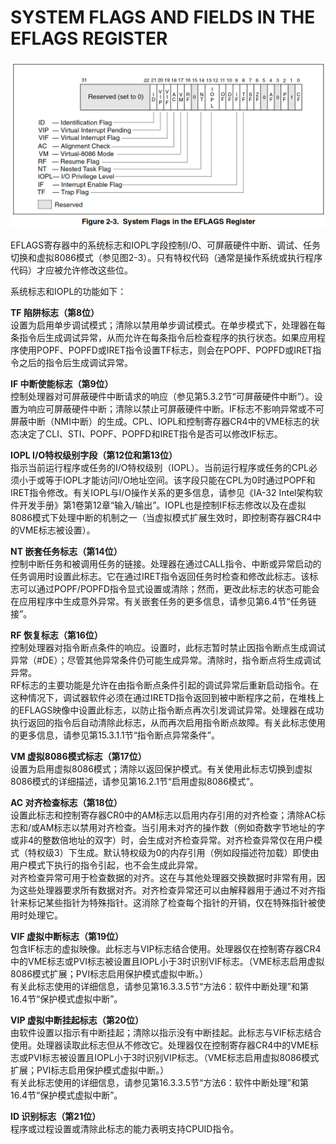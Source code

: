 # SYSTEM FLAGS AND FIELDS IN THE EFLAGS REGISTER

![](/static/images/2502/p023.png)

EFLAGS寄存器中的系统标志和IOPL字段控制I/O、可屏蔽硬件中断、调试、任务切换和虚拟8086模式（参见图2-3）。只有特权代码（通常是操作系统或执行程序代码）才应被允许修改这些位。

系统标志和IOPL的功能如下：

**TF 陷阱标志（第8位）**  
设置为启用单步调试模式；清除以禁用单步调试模式。在单步模式下，处理器在每条指令后生成调试异常，从而允许在每条指令后检查程序的执行状态。如果应用程序使用POPF、POPFD或IRET指令设置TF标志，则会在POPF、POPFD或IRET指令之后的指令后生成调试异常。

**IF 中断使能标志（第9位）**  
控制处理器对可屏蔽硬件中断请求的响应（参见第5.3.2节“可屏蔽硬件中断”）。设置为响应可屏蔽硬件中断；清除以禁止可屏蔽硬件中断。IF标志不影响异常或不可屏蔽中断（NMI中断）的生成。CPL、IOPL和控制寄存器CR4中的VME标志的状态决定了CLI、STI、POPF、POPFD和IRET指令是否可以修改IF标志。

**IOPL I/O特权级别字段（第12位和第13位）**  
指示当前运行程序或任务的I/O特权级别（IOPL）。当前运行程序或任务的CPL必须小于或等于IOPL才能访问I/O地址空间。该字段只能在CPL为0时通过POPF和IRET指令修改。有关IOPL与I/O操作关系的更多信息，请参见《IA-32 Intel架构软件开发手册》第1卷第12章“输入/输出”。IOPL也是控制IF标志修改以及在虚拟8086模式下处理中断的机制之一（当虚拟模式扩展生效时，即控制寄存器CR4中的VME标志被设置）。

**NT 嵌套任务标志（第14位）**  
控制中断任务和被调用任务的链接。处理器在通过CALL指令、中断或异常启动的任务调用时设置此标志。它在通过IRET指令返回任务时检查和修改此标志。该标志可以通过POPF/POPFD指令显式设置或清除；然而，更改此标志的状态可能会在应用程序中生成意外异常。有关嵌套任务的更多信息，请参见第6.4节“任务链接”。

**RF 恢复标志（第16位）**  
控制处理器对指令断点条件的响应。设置时，此标志暂时禁止因指令断点生成调试异常（#DE）；尽管其他异常条件仍可能生成异常。清除时，指令断点将生成调试异常。  
RF标志的主要功能是允许在由指令断点条件引起的调试异常后重新启动指令。在这种情况下，调试器软件必须在通过IRETD指令返回到被中断程序之前，在堆栈上的EFLAGS映像中设置此标志，以防止指令断点再次引发调试异常。处理器在成功执行返回的指令后自动清除此标志，从而再次启用指令断点故障。有关此标志使用的更多信息，请参见第15.3.1.1节“指令断点异常条件”。

**VM 虚拟8086模式标志（第17位）**  
设置为启用虚拟8086模式；清除以返回保护模式。有关使用此标志切换到虚拟8086模式的详细描述，请参见第16.2.1节“启用虚拟8086模式”。

**AC 对齐检查标志（第18位）**  
设置此标志和控制寄存器CR0中的AM标志以启用内存引用的对齐检查；清除AC标志和/或AM标志以禁用对齐检查。当引用未对齐的操作数（例如奇数字节地址的字或非4的整数倍地址的双字）时，会生成对齐检查异常。对齐检查异常仅在用户模式（特权级3）下生成。默认特权级为0的内存引用（例如段描述符加载）即使由用户模式下执行的指令引起，也不会生成此异常。  
对齐检查异常可用于检查数据的对齐。这在与其他处理器交换数据时非常有用，因为这些处理器要求所有数据对齐。对齐检查异常还可以由解释器用于通过不对齐指针来标记某些指针为特殊指针。这消除了检查每个指针的开销，仅在特殊指针被使用时处理它。

**VIF 虚拟中断标志（第19位）**  
包含IF标志的虚拟映像。此标志与VIP标志结合使用。处理器仅在控制寄存器CR4中的VME标志或PVI标志被设置且IOPL小于3时识别VIF标志。（VME标志启用虚拟8086模式扩展；PVI标志启用保护模式虚拟中断。）  
有关此标志使用的详细信息，请参见第16.3.3.5节“方法6：软件中断处理”和第16.4节“保护模式虚拟中断”。

**VIP 虚拟中断挂起标志（第20位）**  
由软件设置以指示有中断挂起；清除以指示没有中断挂起。此标志与VIF标志结合使用。处理器读取此标志但从不修改它。处理器仅在控制寄存器CR4中的VME标志或PVI标志被设置且IOPL小于3时识别VIP标志。（VME标志启用虚拟8086模式扩展；PVI标志启用保护模式虚拟中断。）  
有关此标志使用的详细信息，请参见第16.3.3.5节“方法6：软件中断处理”和第16.4节“保护模式虚拟中断”。

**ID 识别标志（第21位）**  
程序或过程设置或清除此标志的能力表明支持CPUID指令。